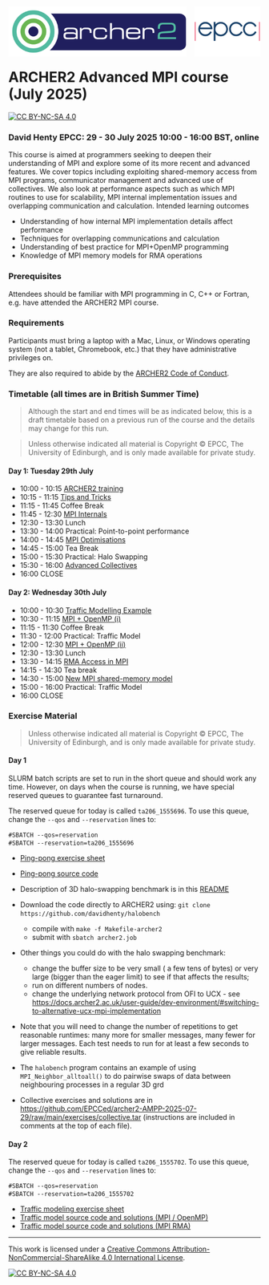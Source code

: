 <img src="./images/Archer2_logo.png" width="355" height="100"
align="left"> <img src="./images/epcc_logo.jpg" align="right"
width="133" height="100">

<br /><br /><br /><br /><br />

# ARCHER2 Advanced MPI course (July 2025)

[![CC BY-NC-SA 4.0][cc-by-nc-sa-shield]][cc-by-nc-sa]

<h3>David Henty EPCC: 29 - 30 July 2025 10:00 - 16:00 BST, online</h3>

This course is aimed at programmers seeking to deepen their
understanding of MPI and explore some of its more recent and advanced
features. We cover topics including exploiting shared-memory access
from MPI programs, communicator management and advanced use of
collectives. We also look at performance aspects such as which MPI
routines to use for scalability, MPI internal implementation issues
and overlapping communication and calculation.  Intended learning
outcomes

*  Understanding of how internal MPI implementation details affect performance
*  Techniques for overlapping communications and calculation
*  Understanding of best practice for MPI+OpenMP programming
*  Knowledge of MPI memory models for RMA operations

<h3>Prerequisites</h3>

Attendees should be familiar with MPI programming in C, C++ or
Fortran, e.g. have attended the ARCHER2 MPI course.

<h3>Requirements</h3>

Participants must bring a laptop with a Mac, Linux, or Windows
operating system (not a tablet, Chromebook, etc.) that they have
administrative privileges on.

They are also required to abide by the [ARCHER2 Code of Conduct](https://www.archer2.ac.uk/about/policies/code-of-conduct.html).

<h3>Timetable (all times are in British Summer Time)</h3>

<p><blockquote>Although the start and end times will be as indicated below, this is a draft timetable based on
a previous run of the course and the details may change for this run.
</blockquote></p>

<p><blockquote>Unless otherwise indicated all material is Copyright
&copy; EPCC, The University of Edinburgh, and is only made available
for private study. </blockquote></p>

<h4>Day 1: Tuesday 29th July</h4>

 *   10:00 - 10:15 <a href="https://github.com/EPCCed/archer2-AMPP-2025-07-29/raw/main/slides/L00-ARCHER2-Intro.pdf">ARCHER2 training</a>
 *   10:15 - 11:15 <a href="https://github.com/EPCCed/archer2-AMPP-2025-07-29/raw/main/slides/L12-tipsandtricks.pdf">Tips and Tricks</a>
 *   11:15 - 11:45 Coffee Break
 *   11:45 - 12:30 <a href="https://github.com/EPCCed/archer2-AMPP-2025-07-29/raw/main/slides/MPI-Internals.pdf">MPI Internals</a>
 *   12:30 - 13:30 Lunch
 *   13:30 - 14:00 Practical: Point-to-point performance
 *   14:00 - 14:45 <a href="https://github.com/EPCCed/archer2-AMPP-2025-07-29/raw/main/slides/MPI-Optimisation-ARCHER2.pdf">MPI Optimisations</a>
 *   14:45 - 15:00 Tea Break
 *   15:00 - 15:30 Practical: Halo Swapping
 *   15:30 - 16:00  <a href="https://github.com/EPCCed/archer2-AMPP-2025-07-29/raw/main/slides/AMPP-Advanced-Collectives.pdf">Advanced Collectives<a>
 *   16:00 CLOSE

<h4>Day 2: Wednesday 30th July</h4>

 *   10:00 - 10:30 <a href="https://github.com/EPCCed/archer2-AMPP-2025-07-29/raw/main/slides/E01-traffic.pdf">Traffic Modelling Example<a>
  *  10:30 - 11:15 <a href="https://github.com/EPCCed/archer2-AMPP-2025-07-29/raw/main/slides/L06-MPIandOpenMP.pdf">MPI + OpenMP (i)<a>
 *   11:15 - 11:30 Coffee Break
 *   11:30 - 12:00 Practical: Traffic Model
 *   12:00 - 12:30 <a href="https://github.com/EPCCed/archer2-AMPP-2025-07-29/raw/main/slides/L06-MPIandOpenMP.pdf">MPI + OpenMP (ii)<a>
 *   12:30 - 13:30 Lunch
 *   13:30 - 14:15 <a href="https://github.com/EPCCed/archer2-AMPP-2025-07-29/raw/main/slides/IntroRMA.pdf">RMA Access in MPI</a>
 *   14:15 - 14:30 Tea break
 *   14:30 - 15:00 <a href="https://github.com/EPCCed/archer2-AMPP-2025-07-29/raw/main/slides/SharedMemoryRMA.pdf">New MPI shared-memory model</a>
 *   15:00 - 16:00 Practical: Traffic Model
 *   16:00 CLOSE

<h3>Exercise Material</h3>

<p><blockquote>Unless otherwise indicated all material is Copyright &copy; EPCC, The University of Edinburgh, and is only made available for private study. </blockquote></p>

<h4>Day 1</h4>

SLURM batch scripts are set to run in the short queue and should work any time. However, on days when the course is running, we have
special reserved queues to guarantee fast turnaround.

The reserved queue for today is called `ta206_1555696`. To use this queue, change the `--qos` and `--reservation` lines to:
````
#SBATCH --qos=reservation
#SBATCH --reservation=ta206_1555696
````

 * <a href="https://github.com/EPCCed/archer2-AMPP-2025-07-29/raw/main/exercises/ARCHER2-pingpong.pdf">Ping-pong exercise sheet</a>
 * <a href="https://github.com/EPCCed/archer2-AMPP-2025-07-29/raw/main/exercises/pingpong.tar">Ping-pong source code</a>
   
 * Description of 3D halo-swapping benchmark is in this <a href="https://github.com/davidhenty/halobench/">README</a>
 * Download the code directly to ARCHER2 using: `git clone https://github.com/davidhenty/halobench`
   - compile with `make -f Makefile-archer2`
   - submit with `sbatch archer2.job`
 * Other things you could do with the halo swapping benchmark:
   - change the buffer size to be very small ( a few tens of bytes) or very large (bigger than the eager limit) to see if that affects the results;
   - run on different numbers of nodes.
   - change the underlying network protocol from OFI to UCX - see https://docs.archer2.ac.uk/user-guide/dev-environment/#switching-to-alternative-ucx-mpi-implementation
 * Note that you will need to change the number of repetitions to get reasonable runtimes: many more for smaller messages, many fewer for larger messages. Each test needs to run for at least a few seconds to give reliable results.
   
 * The `halobench` program contains an example of using
   `MPI_Neighbor_alltoall()` to do pairwise swaps of data between neighbouring processes in a regular 3D grd
<!--- * Tomorrows traffic modelling problem sheet also contains a final MPI exercise
  in Section 3 to replace point-to-point boundary swapping with neighbourhood collectives. --->
 
* Collective exercises and solutions are in
  https://github.com/EPCCed/archer2-AMPP-2025-07-29/raw/main/exercises/collective.tar
  (instructions are included in comments at the top of each file).


<h4>Day 2</h4>

The reserved queue for today is called `ta206_1555702`. To use this queue, change the `--qos` and `--reservation` lines to:
````
#SBATCH --qos=reservation
#SBATCH --reservation=ta206_1555702
````

 * <a href="https://github.com/EPCCed/archer2-AMPP-2025-07-29/raw/main/exercises/traffic-advmpi.pdf">Traffic modeling exercise sheet</a>
 * <a href="https://github.com/EPCCed/archer2-AMPP-2025-07-29/raw/main/exercises/traffic.tar">Traffic model source code and solutions (MPI / OpenMP)</a>
  * <a href="https://github.com/EPCCed/archer2-AMPP-2025-07-29/raw/main/exercises/traffic-RMA.tar">Traffic model source code and solutions (MPI RMA)</a>

---

This work is licensed under a
[Creative Commons Attribution-NonCommercial-ShareAlike 4.0 International License][cc-by-nc-sa].

[cc-by-nc-sa]: http://creativecommons.org/licenses/by-nc-sa/4.0/
[cc-by-nc-sa-image]: https://licensebuttons.net/l/by-nc-sa/4.0/88x31.png
[cc-by-nc-sa-shield]: https://img.shields.io/badge/License-CC%20BY--NC--SA%204.0-lightgrey.svg

[![CC BY-NC-SA 4.0][cc-by-nc-sa-image]][cc-by-nc-sa]

